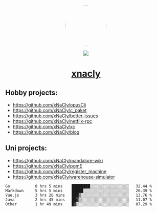 <p align="center">
  <img style="border-radius: 100px" width="128" height="128" src="https://avatars.githubusercontent.com/u/47723417?v=4"/>
</p>
<p align="center">
  <img src="https://komarev.com/ghpvc/?username=xnacly&&style=flat-square"/>
</p>

<h1 align="center"><a href="https://xnacly.me"> xnacly</a> </h1>

## Hobby projects:
- https://github.com/xNaCly/opusCli
- https://github.com/xNaCly/c_paket
- https://github.com/xNaCly/better-issues
- https://github.com/xNaCly/netflix-rpc
- https://github.com/xNaCly/xc
- https://github.com/xNaCly/blog

## Uni projects:
- https://github.com/xNaCly/mandalore-wiki
- https://github.com/xNaCly/pgmE
- https://github.com/xNaCly/register_machine
- https://github.com/xNaCly/warehouse-simulator


<!--START_SECTION:waka-->

```text
Go           8 hrs 5 mins    ████████░░░░░░░░░░░░░░░░░   32.44 %
Markdown     5 hrs 5 mins    █████░░░░░░░░░░░░░░░░░░░░   20.39 %
Vue.js       3 hrs 26 mins   ███▒░░░░░░░░░░░░░░░░░░░░░   13.76 %
Java         2 hrs 45 mins   ██▓░░░░░░░░░░░░░░░░░░░░░░   11.07 %
Other        1 hr 49 mins    █▓░░░░░░░░░░░░░░░░░░░░░░░   07.29 %
```

<!--END_SECTION:waka-->
